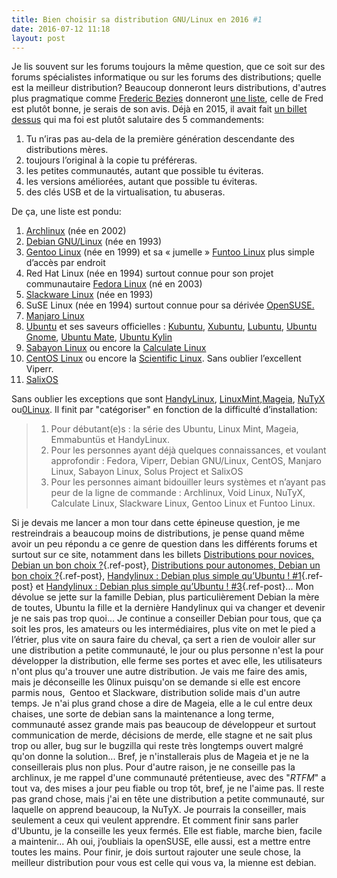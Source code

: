 ```yaml
---
title: Bien choisir sa distribution GNU/Linux en 2016 #1
date: 2016-07-12 11:18
layout: post
---
```


Je lis souvent sur les forums toujours la même question, que ce soit sur
des forums spécialistes informatique ou sur les forums des
distributions; quelle est la meilleur distribution? Beaucoup donneront
leurs distributions, d'autres plus pragmatique comme <span
class="byline"><span class="author vcard">[Frederic
Bezies](http://frederic.bezies.free.fr/blog)</span></span> donneront
[une liste](http://frederic.bezies.free.fr/blog/?p=14748), celle de Fred
est plutôt bonne, je serais de son avis. Déjà en 2015, il avait fait [un
billet dessus](http://frederic.bezies.free.fr/blog/?p=12797) qui ma foi
est plutôt salutaire des 5 commandements:

1.  Tu n’iras pas au-dela de la première génération descendante des
    distributions mères.
2.  toujours l’original à la copie tu préféreras.
3.  les petites communautés, autant que possible tu éviteras.
4.  les versions améliorées, autant que possible tu éviteras.
5.  des clés USB et de la virtualisation, tu abuseras.

<!--more-->  
De ça, une liste est pondu:

1.  [Archlinux](http://www.archlinux.org/) (née en 2002)
2.  [Debian GNU/Linux](http://debian.org) (née en 1993)
3.  [Gentoo Linux](http://gentoo.org) (née en 1999) et sa « jumelle »
    [Funtoo Linux](http://funtoo.org) plus simple d’accès par endroit
4.  Red Hat Linux (née en 1994) surtout connue pour son projet
    communautaire [Fedora Linux](https://getfedora.org/fr/) (né en 2003)
5.  [Slackware Linux](http://slackware.com) (née en 1993)
6.  SuSE Linux (née en 1994) surtout connue pour sa dérivée
    [OpenSUSE.](http://fr.opensuse.org)
7.  [Manjaro Linux](http://manjaro.github.io)
8.  [Ubuntu](http://ubuntu.com) et ses saveurs officielles :
    [Kubuntu](http://kubuntu.org), [Xubuntu](http://xubuntu.org),
    [Lubuntu](http://lubuntu.net/), [Ubuntu
    Gnome](https://ubuntugnome.org/), [Ubuntu
    Mate](https://ubuntu-mate.org/), [Ubuntu
    Kylin](http://www.ubuntu.com/desktop/ubuntu-kylin)
9.  [Sabayon Linux](http://www.sabayon.org/) ou encore la [Calculate
    Linux](http://www.calculate-linux.org/)
10. [CentOS Linux](http://fr.centos.org/) ou encore la [Scientific
    Linux](https://www.scientificlinux.org/). Sans oublier
    l’excellent Viperr.
11. [SalixOS](http://www.salixos.org/)

Sans oublier les exceptions que sont
[HandyLinux](http://handylinux.org),
[LinuxMint](http://linuxmint.com),[Mageia](http://mageia.org),
[NuTyX](http://nutyx.org) ou[0Linux](http://www.0linux.org/). Il finit
par "catégoriser" en fonction de la difficulté d’installation:  

> 1.  Pour débutant(e)s : la série des Ubuntu, Linux Mint, Mageia,
>     Emmabuntüs et HandyLinux.
> 2.  Pour les personnes ayant déjà quelques connaissances, et voulant
>     approfondir : Fedora, Viperr, Debian GNU/Linux, CentOS, Manjaro
>     Linux, Sabayon Linux, Solus Project et SalixOS
> 3.  Pour les personnes aimant bidouiller leurs systèmes et n’ayant pas
>     peur de la ligne de commande : Archlinux, Void Linux, NuTyX,
>     Calculate Linux, Slackware Linux, Gentoo Linux et Funtoo Linux.

Si je devais me lancer a mon tour dans cette épineuse question, je me
restreindrais a beaucoup moins de distributions, je pense quand même
avoir un peu répondu a ce genre de question dans les différents forums
et surtout sur ce site, notamment dans les billets [Distributions pour
novices, Debian un bon choix
?](http://passiongnulinux.tuxfamily.org/?p=55){.ref-post},
[Distributions pour autonomes, Debian un bon choix
?](http://passiongnulinux.tuxfamily.org/?p=56){.ref-post}, [Handylinux :
Debian plus simple qu’Ubuntu !
\#1](http://passiongnulinux.tuxfamily.org/?p=57){.ref-post} et
[Handylinux : Debian plus simple qu’Ubuntu !
\#3](http://passiongnulinux.tuxfamily.org/?p=59){.ref-post}... Mon
dévolue se jette sur la famille Debian, plus particulièrement Debian la
mère de toutes, Ubuntu la fille et la dernière Handylinux qui va changer
et devenir je ne sais pas trop quoi... Je continue a conseiller Debian
pour tous, que ça soit les pros, les amateurs ou les intermédiaires,
plus vite on met le pied a l’étrier, plus vite on saura faire du cheval,
ça sert a rien de vouloir aller sur une distribution a petite
communauté, le jour ou plus personne n'est la pour développer la
distribution, elle ferme ses portes et avec elle, les utilisateurs n'ont
plus qu'a trouver une autre distribution. Je vais me faire des amis,
mais je déconseille les 0linux puisqu'on se demande si elle est encore
parmis nous,  Gentoo et Slackware, distribution solide mais d'un autre
temps. Je n'ai plus grand chose a dire de Mageia, elle a le cul entre
deux chaises, une sorte de debian sans la maintenance a long terme,
communauté assez grande mais pas beaucoup de développeur et surtout
communication de merde, décisions de merde, elle stagne et ne sait plus
trop ou aller, bug sur le bugzilla qui reste très longtemps ouvert
malgré qu'on donne la solution... Bref, je n'installerais plus de Mageia
et je ne la conseillerais plus non plus. Pour d'autre raison, je ne
conseille pas la archlinux, je me rappel d'une communauté prétentieuse,
avec des "*RTFM*" a tout va, des mises a jour peu fiable ou trop tôt,
bref, je ne l'aime pas. Il reste pas grand chose, mais j'ai en tête une
distribution a petite communauté, sur laquelle on apprend beaucoup, la
NuTyX. Je pourrais la conseiller, mais seulement a ceux qui veulent
apprendre. Et comment finir sans parler d'Ubuntu, je la conseille les
yeux fermés. Elle est fiable, marche bien, facile a maintenir... Ah oui,
j’oubliais la openSUSE, elle aussi, est a mettre entre toutes les mains.
Pour finir, je dois surtout rajouter une seule chose, la meilleur
distribution pour vous est celle qui vous va, la mienne est debian.
